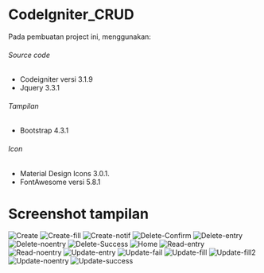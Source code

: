 # CodeIgniter_CRUD
Pada pembuatan project ini, menggunakan:
###### Source code
- Codeigniter versi 3.1.9
- Jquery 3.3.1
###### Tampilan
- Bootstrap 4.3.1
###### Icon
- Material Design Icons 3.0.1.
- FontAwesome versi 5.8.1

# Screenshot tampilan
![Create](https://user-images.githubusercontent.com/28434711/55145191-e44fc500-5174-11e9-8f61-8bc6ce187edf.PNG)
![Create-fill](https://user-images.githubusercontent.com/28434711/55145192-e580f200-5174-11e9-9098-9b3498665600.PNG)
![Create-notif](https://user-images.githubusercontent.com/28434711/55145204-eade3c80-5174-11e9-835f-f2c566dbca0e.PNG)
![Delete-Confirm](https://user-images.githubusercontent.com/28434711/55145205-eade3c80-5174-11e9-81fd-abb533bd0f58.PNG)
![Delete-entry](https://user-images.githubusercontent.com/28434711/55145206-eb76d300-5174-11e9-87ac-300bb015339a.PNG)
![Delete-noentry](https://user-images.githubusercontent.com/28434711/55145207-ec0f6980-5174-11e9-8257-73e0cf19a1b6.PNG)
![Delete-Success](https://user-images.githubusercontent.com/28434711/55145209-ec0f6980-5174-11e9-9b2e-2b6bcc36a9c1.PNG)
![Home](https://user-images.githubusercontent.com/28434711/55145210-ec0f6980-5174-11e9-9eed-ce644ff42168.PNG)
![Read-entry](https://user-images.githubusercontent.com/28434711/55145211-eca80000-5174-11e9-84ec-b65f7c7949bc.PNG)
![Read-noentry](https://user-images.githubusercontent.com/28434711/55145212-eca80000-5174-11e9-928c-1e97272e2716.PNG)
![Update-entry](https://user-images.githubusercontent.com/28434711/55145215-ed409680-5174-11e9-8e52-6a49aecb20a1.PNG)
![Update-fail](https://user-images.githubusercontent.com/28434711/55145216-ed409680-5174-11e9-9f37-475890c780be.PNG)
![Update-fill](https://user-images.githubusercontent.com/28434711/55145218-edd92d00-5174-11e9-8c83-84bde3d0389f.PNG)
![Update-fill2](https://user-images.githubusercontent.com/28434711/55145219-edd92d00-5174-11e9-94a2-b40fed82ddad.PNG)
![Update-noentry](https://user-images.githubusercontent.com/28434711/55145224-ee71c380-5174-11e9-8373-b6d76d2a091a.PNG)
![Update-success](https://user-images.githubusercontent.com/28434711/55145225-ee71c380-5174-11e9-9e34-7e8a0db1bf72.PNG)

